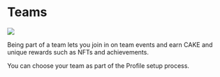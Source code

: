 # Teams

![](../../.gitbook/assets/docs-masthead-14-.png)

Being part of a team lets you join in on team events and earn CAKE and unique rewards such as NFTs and achievements.

You can choose your team as part of the Profile setup process.
